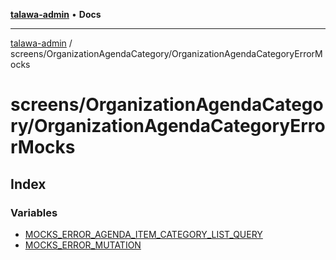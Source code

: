 [**talawa-admin**](../../../README.md) • **Docs**

***

[talawa-admin](../../../modules.md) / screens/OrganizationAgendaCategory/OrganizationAgendaCategoryErrorMocks

# screens/OrganizationAgendaCategory/OrganizationAgendaCategoryErrorMocks

## Index

### Variables

- [MOCKS\_ERROR\_AGENDA\_ITEM\_CATEGORY\_LIST\_QUERY](variables/MOCKS_ERROR_AGENDA_ITEM_CATEGORY_LIST_QUERY.md)
- [MOCKS\_ERROR\_MUTATION](variables/MOCKS_ERROR_MUTATION.md)
